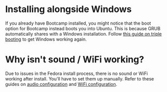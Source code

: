 # Installing alongside Windows

If you already have Bootcamp installed, you might notice that the boot option for Bootcamp instead boots you into Ubuntu. This is because GRUB automatically shares with a Windows installation. Follow [this guide on triple booting](https://wiki.t2linux.org/guides/windows/#if-windows-is-installed-first) to get Windows working again.

# Why isn't sound / WiFi working?

Due to issues in the Fedora install process, there is no sound or WiFi working after install. You'll have to set them up manually.
Refer to these guides on [audio configuration](https://wiki.t2linux.org/guides/audio-config) and [WiFi configuration](https://wiki.t2linux.org/guides/wifi/).
